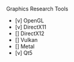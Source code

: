 Graphics Research Tools

- [v] OpenGL
- [v] DirectX11
- [] DirectX12
- [] Vulkan
- [] Metal
- [v] Qt5
